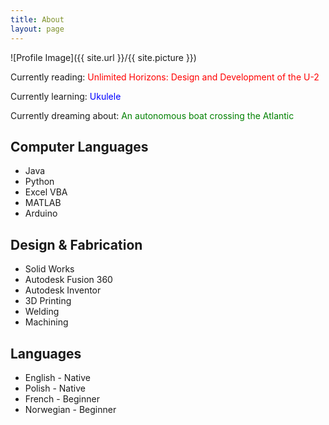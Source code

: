 ```yaml
---
title: About
layout: page
---
```

![Profile Image]({{ site.url }}/{{ site.picture }})

<p>Currently reading: <font color="red">Unlimited Horizons: Design and Development of the U-2</font></p>
<p>Currently learning: <font color="blue">Ukulele</font></p>
<p>Currently dreaming about: <font color="green">An autonomous boat crossing the Atlantic</font></p>

<h2>Computer Languages</h2>

<ul class="skill-list">
	<li>Java</li>
	<li>Python</li>
	<li>Excel VBA</li>
	<li>MATLAB</li>
	<li>Arduino</li>
</ul>

<h2>Design & Fabrication</h2>

<ul class="skill-list">
	<li>Solid Works</li>
	<li>Autodesk Fusion 360</li>
	<li>Autodesk Inventor</li>
	<li>3D Printing</li>
	<li>Welding</li>
	<li>Machining</li>
</ul>

<h2>Languages</h2>

<ul class="skill-list">
	<li>English - Native</li>
	<li>Polish - Native</li>
	<li>French - Beginner</li>
	<li>Norwegian - Beginner</li>
</ul>

